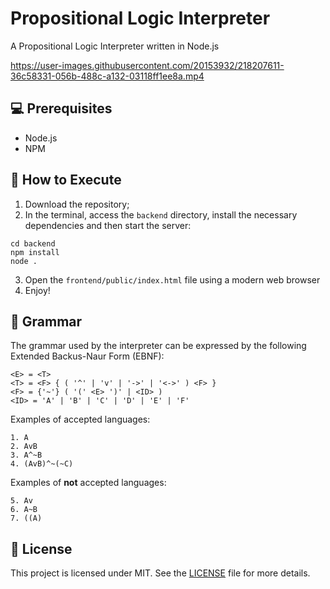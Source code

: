 
# Propositional Logic Interpreter

A Propositional Logic Interpreter written in Node.js
 
https://user-images.githubusercontent.com/20153932/218207611-36c58331-056b-488c-a132-03118ff1ee8a.mp4


## 💻 Prerequisites

 - Node.js
 - NPM


## 🚀 How to Execute

1. Download the repository;
2. In the terminal, access the `backend` directory, install the necessary dependencies and then start the server:
```
cd backend
npm install
node .
```
3. Open the `frontend/public/index.html` file using a modern web browser
4. Enjoy!


## 📖 Grammar

The grammar used by the interpreter can be expressed by the following Extended Backus-Naur Form (EBNF):
```
<E> = <T>
<T> = <F> { ( '^' | 'v' | '->' | '<->' ) <F> }
<F> = {'~'} ( '(' <E> ')' | <ID> )
<ID> = 'A' | 'B' | 'C' | 'D' | 'E' | 'F'
```

Examples of accepted languages:
```
1. A
2. AvB
3. A^~B
4. (AvB)^~(~C)
```    

Examples of **not** accepted languages:
```
5. Av
6. A~B
7. ((A)
```

## 📜 License

This project is licensed under MIT. See the [LICENSE](LICENSE) file for more details.
